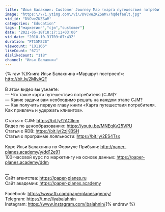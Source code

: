 ```yaml
---
title: "Илья Балахнин: Customer Journey Map (карта путешествия потребителя) | Маршрут построен"
image: "https:\/\/i.ytimg.com\/vi\/DVCweZKZSaM\/hqdefault.jpg"
vid_id: "DVCweZKZSaM"
categories: "Education"
tags: ["маркетинг","cjm","customer"]
date: "2021-06-18T18:17:11+03:00"
vid_date: "2018-10-31T09:07:43Z"
duration: "PT15M22S"
viewcount: "101166"
likeCount: "671"
dislikeCount: "118"
channel: "Илья Балахнин"
---
```

{% raw %}Книга Ильи Балахнина «Маршрут построен!»: <a rel="nofollow" target="blank" href="http://bit.ly/2MIvAQF">http://bit.ly/2MIvAQF</a><br /><br />В этом видео вы узнаете:<br />— Что такое карта путешествия потребителя (CJM)?<br />— Какие задачи вам необходимо решать на каждом этапе CJM?<br />— Как получить первую главу книги «Карта путешествия потребителя. Как привлечь и удержать клиентов».<br /><br />Статья о CJM: <a rel="nofollow" target="blank" href="https://bit.ly/2AClInm">https://bit.ly/2AClInm</a> <br />Видео по ценообразованию: <a rel="nofollow" target="blank" href="https://youtu.be/MNEqKv25VPU">https://youtu.be/MNEqKv25VPU</a> <br />Статья о RDB: <a rel="nofollow" target="blank" href="https://bit.ly/2zjKBSH">https://bit.ly/2zjKBSH</a> <br />Статья о программе лояльности: <a rel="nofollow" target="blank" href="https://bit.ly/2ES4Tsx">https://bit.ly/2ES4Tsx</a><br /><br />Курс Ильи Балахнина по Формуле Прибыли: <a rel="nofollow" target="blank" href="http://paper-planes.academy/y/dd12e91">http://paper-planes.academy/y/dd12e91</a><br />100-часовой курс по маркетингу на основе данных: <a rel="nofollow" target="blank" href="https://paper-planes.academy/ddm">https://paper-planes.academy/ddm</a><br /><br />__<br />Сайт агентства: <a rel="nofollow" target="blank" href="https://paper-planes.ru">https://paper-planes.ru</a><br />Сайт академии: <a rel="nofollow" target="blank" href="https://paper-planes.academy">https://paper-planes.academy</a><br /><br />Facebook: <a rel="nofollow" target="blank" href="https://www.fb.com/paperplanesagency/">https://www.fb.com/paperplanesagency/</a><br />Telegram: <a rel="nofollow" target="blank" href="https://t.me/ilyabalahnin">https://t.me/ilyabalahnin</a><br />Instagram: <a rel="nofollow" target="blank" href="https://www.instagram.com/ibalahnin/">https://www.instagram.com/ibalahnin/</a>{% endraw %}
